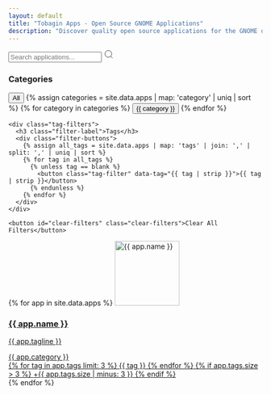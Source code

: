 ```yaml
---
layout: default
title: "Tobagin Apps - Open Source GNOME Applications"
description: "Discover quality open source applications for the GNOME desktop. Browse our collection of Linux apps including Digger, Karere, KeySmith, and more."
---
```


<!-- Search and Filter Interface -->
<div class="search-filters">
  <div class="search-container">
    <input type="search" 
           id="search-input" 
           class="search-input"
           placeholder="Search applications..."
           aria-label="Search applications">
    <svg class="search-icon" width="20" height="20" viewBox="0 0 24 24" fill="none" stroke="currentColor">
      <circle cx="11" cy="11" r="8"></circle>
      <path d="m21 21-4.35-4.35"></path>
    </svg>
  </div>

  <div class="filter-container">
    <div class="category-filters">
      <h3 class="filter-label">Categories</h3>
      <div class="filter-buttons">
        <button class="category-filter active" data-category="all">All</button>
        {% assign categories = site.data.apps | map: 'category' | uniq | sort %}
        {% for category in categories %}
          <button class="category-filter" data-category="{{ category }}">{{ category }}</button>
        {% endfor %}
      </div>
    </div>

    <div class="tag-filters">
      <h3 class="filter-label">Tags</h3>
      <div class="filter-buttons">
        {% assign all_tags = site.data.apps | map: 'tags' | join: ',' | split: ',' | uniq | sort %}
        {% for tag in all_tags %}
          {% unless tag == blank %}
            <button class="tag-filter" data-tag="{{ tag | strip }}">{{ tag | strip }}</button>
          {% endunless %}
        {% endfor %}
      </div>
    </div>

    <button id="clear-filters" class="clear-filters">Clear All Filters</button>
  </div>
</div>

<!-- App Grid -->
<div class="grid">
{% for app in site.data.apps %}
  <a class="card" 
     href="apps/{{ app.slug }}"
     data-name="{{ app.name }}"
     data-tagline="{{ app.tagline }}"
     data-category="{{ app.category }}"
     data-tags="{{ app.tags | join: ',' }}">
    <img src="https://raw.githubusercontent.com/{{ app.github }}/main/data/icons/hicolor/128x128/apps/{{ app.flathub }}.png" 
         alt="{{ app.name }}" 
         width="128" 
         height="128"
         loading="lazy"
         srcset="https://raw.githubusercontent.com/{{ app.github }}/main/data/icons/hicolor/64x64/apps/{{ app.flathub }}.png 64w,
                 https://raw.githubusercontent.com/{{ app.github }}/main/data/icons/hicolor/128x128/apps/{{ app.flathub }}.png 128w,
                 https://raw.githubusercontent.com/{{ app.github }}/main/data/icons/hicolor/256x256/apps/{{ app.flathub }}.png 256w"
         sizes="(max-width: 640px) 64px, 128px">
    <div class="card-body">
      <h3>{{ app.name }}</h3>
      <p>{{ app.tagline }}</p>
      <div class="app-meta">
        <span class="app-category">{{ app.category }}</span>
        <div class="app-tags">
          {% for tag in app.tags limit: 3 %}
            <span class="tag">{{ tag }}</span>
          {% endfor %}
          {% if app.tags.size > 3 %}
            <span class="tag-more">+{{ app.tags.size | minus: 3 }}</span>
          {% endif %}
        </div>
      </div>
    </div>
  </a>
{% endfor %}
</div>
